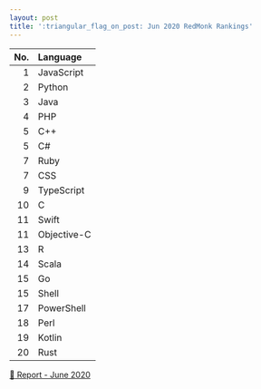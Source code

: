 ```yaml
---
layout: post
title: ':triangular_flag_on_post: Jun 2020 RedMonk Rankings'
---
```



| No.  | Language    |
| ---: | :---------- |
| 1    | JavaScript  |
| 2    | Python      |
| 3    | Java        |
| 4    | PHP         |
| 5    | C++         |
| 5    | C#          |
| 7    | Ruby        |
| 7    | CSS         |
| 9    | TypeScript  |
| 10   | C           |
| 11   | Swift       |
| 11   | Objective-C |
| 13   | R           |
| 14   | Scala       |
| 15   | Go          |
| 15   | Shell       |
| 17   | PowerShell  |
| 18   | Perl        |
| 19   | Kotlin      |
| 20   | Rust        |

[:link: Report - June 2020](https://redmonk.com/sogrady/2020/07/27/language-rankings-6-20)